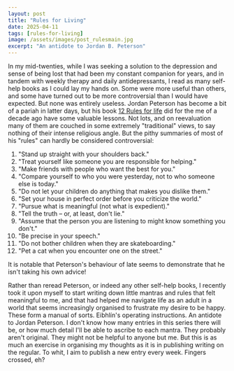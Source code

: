 ```yaml
---
layout: post
title: "Rules for Living"
date: 2025-04-11
tags: [rules-for-living]
image: /assets/images/post_rulesmain.jpg
excerpt: "An antidote to Jordan B. Peterson"
---
```


In my mid-twenties, while I was seeking a solution to the depression and sense of being lost that had been my constant companion for years, and in tandem with weekly therapy and daily antidepressants, I read as many self-help books as I could lay my hands on. Some were more useful than others, and some have turned out to be more controversial than I would have expected. But none was entirely useless. Jordan Peterson has become a bit of a pariah in latter days, but his book [12 Rules for life](https://en.wikipedia.org/wiki/12_Rules_for_Life) did for the me of a decade ago have some valuable lessons. Not lots, and on reevaluation many of them are couched in some extremely "traditional" views, to say nothing of their intense religious angle. But the pithy summaries of most of his "rules" can hardly be considered controversial:

1. "Stand up straight with your shoulders back."
2. "Treat yourself like someone you are responsible for helping."
3. "Make friends with people who want the best for you."
4. "Compare yourself to who you were yesterday, not to who someone else is today."
5. "Do not let your children do anything that makes you dislike them."
6. "Set your house in perfect order before you criticize the world."
7. "Pursue what is meaningful (not what is expedient)."
8. "Tell the truth – or, at least, don't lie."
9. "Assume that the person you are listening to might know something you don't."
10. "Be precise in your speech."
11. "Do not bother children when they are skateboarding."
12. "Pet a cat when you encounter one on the street."

It is notable that Peterson's behaviour of late seems to demonstrate that he isn't taking his own advice! 

Rather than reread Peterson, or indeed any other self-help books, I recently took it upon myself to start writing down little mantras and rules that felt meaningful to me, and that had helped me navigate life as an adult in a world that seems increasingly organised to frustrate my desire to be happy. These form a manual of sorts. Eibhlín's operating instructions. An antidote to Jordan Peterson. I don't know how many entries in this series there will be, or how much detail I'll be able to ascribe to each mantra. They probably aren't original. They might not be helpful to anyone but me. But this is as much an exercise in organising my thoughts as it is in publishing writing on the regular. To whit, I aim to publish a new entry every week. Fingers crossed, eh?
